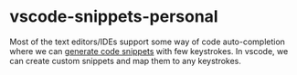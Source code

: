 # vscode-snippets-personal

Most of the text editors/IDEs support some way of code auto-completion where we can [generate code snippets](https://code.visualstudio.com/docs/editor/userdefinedsnippets#_create-your-own-snippets) with few keystrokes. In vscode, we can create custom snippets and map them to any keystrokes.
